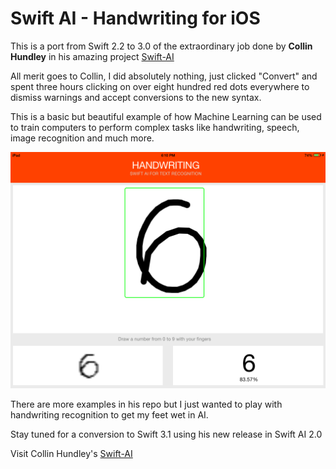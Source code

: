 # Swift AI - Handwriting for iOS

This is a port from Swift 2.2 to 3.0 of the extraordinary job done by **Collin Hundley** in his amazing project [Swift-AI](https://github.com/Swift-AI/Swift-AI)

All merit goes to Collin, I did absolutely nothing, just clicked "Convert" and spent three hours clicking on over eight hundred red dots everywhere to dismiss warnings and accept conversions to the new syntax.

This is a basic but beautiful example of how Machine Learning can be used to train computers to perform complex tasks like handwriting, speech, image recognition and much more.

![Screenshot](https://github.com/kuyawa/Gallery/raw/master/Handwriting/Handwriting.png)

There are more examples in his repo but I just wanted to play with handwriting recognition to get my feet wet in AI.

Stay tuned for a conversion to Swift 3.1 using his new release in Swift AI 2.0

Visit Collin Hundley's [Swift-AI](https://github.com/Swift-AI/Swift-AI)
